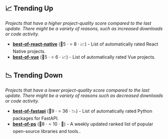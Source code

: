 ## 📈 Trending Up

_Projects that have a higher project-quality score compared to the last update. There might be a variety of reasons, such as increased downloads or code activity._

- <b><a href="https://github.com/fkromer/best-of-react-native">best-of-react-native</a></b> (🥇5 ·  ⭐ 8 · 📈) - List of automatically rated React Native projects.
- <b><a href="https://github.com/fkromer/best-of-vue">best-of-vue</a></b> (🥉5 ·  ⭐ 6 · 📈) - List of automatically rated Vue projects. <code><img src="https://cdn.icon-icons.com/icons2/2108/PNG/512/javascript_icon_130900.png" style="display:inline;" width="13" height="13"></code>

## 📉 Trending Down

_Projects that have a lower project-quality score compared to the last update. There might be a variety of reasons such as decreased downloads or code activity._

- <b><a href="https://github.com/fkromer/best-of-fastapi">best-of-fastapi</a></b> (🥉9 ·  ⭐ 36 · 📉) - List of automatically rated Python packages for FastAPI. <code><img src="https://www.python.org/static/favicon.ico" style="display:inline;" width="13" height="13"></code>
- <b><a href="https://github.com/jinningwang/best-of-ps">best-of-ps</a></b> (🥉8 ·  ⭐ 10 · 🐣) - A weekly updated ranked list of popular open-source libraries and tools..

